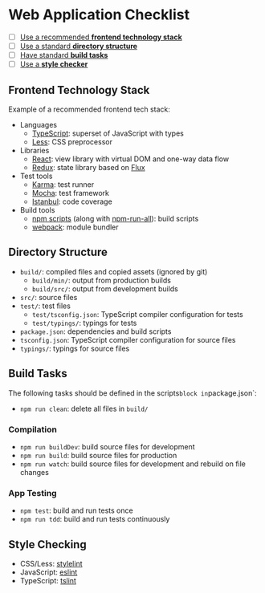 # Web Application Checklist

- [ ] [Use a recommended **frontend technology stack**](#frontend-tech-stacks)
- [ ] [Use a standard **directory structure**](#directory-structure)
- [ ] [Have standard **build tasks**](#build-tasks)
- [ ] [Use a **style checker**](#style-checking)

## Frontend Technology Stack

Example of a recommended frontend tech stack:

- Languages
  - [TypeScript](http://www.typescriptlang.org/docs/tutorial.html):
    superset of JavaScript with types
  - [Less](http://lesscss.org/): CSS preprocessor
- Libraries
  - [React](https://facebook.github.io/react/docs/thinking-in-react.html):
        view library with virtual DOM and one-way data flow
  - [Redux](http://redux.js.org/): state library based on [Flux](http://facebook.github.io/flux/)
- Test tools
  - [Karma](http://karma-runner.github.io/0.13/intro/how-it-works.html): test runner
  - [Mocha](https://mochajs.org/): test framework
  - [Istanbul](https://gotwarlost.github.io/istanbul/): code coverage
- Build tools
  - [npm scripts](https://docs.npmjs.com/misc/scripts)
      (along with [npm-run-all](https://github.com/mysticatea/npm-run-all)): build scripts
  - [webpack](http://webpack.github.io/docs/): module bundler

## Directory Structure

- `build/`: compiled files and copied assets (ignored by git)
  - `build/min/`: output from production builds
  - `build/src/`: output from development builds
- `src/`: source files
- `test/`: test files
  - `test/tsconfig.json`: TypeScript compiler configuration for tests
  - `test/typings/`: typings for tests
- `package.json`: dependencies and build scripts
- `tsconfig.json`: TypeScript compiler configuration for source files
- `typings/`: typings for source files

## Build Tasks

The following tasks should be defined in the scripts` block in `package.json`:

- `npm run clean`: delete all files in `build/`

### Compilation

- `npm run buildDev`: build source files for development
- `npm run build`: build source files for production
- `npm run watch`: build source files for development and rebuild on file changes

### App Testing

- `npm test`: build and run tests once
- `npm run tdd`: build and run tests continuously

## Style Checking

- CSS/Less:   [stylelint](http://stylelint.io/)
- JavaScript: [eslint](http://eslint.org/)
- TypeScript: [tslint](http://palantir.github.io/tslint/)

